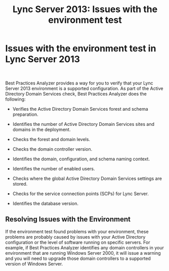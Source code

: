 ﻿---
title: 'Lync Server 2013: Issues with the environment test'
TOCTitle: Issues with the environment test
ms:assetid: ff1fe0d3-35b2-41ef-87e7-6a61e9e1d2ca
ms:mtpsurl: https://technet.microsoft.com/en-us/library/JJ205421(v=OCS.15)
ms:contentKeyID: 48185970
ms.date: 07/23/2014
mtps_version: v=OCS.15
---

# Issues with the environment test in Lync Server 2013

 


Best Practices Analyzer provides a way for you to verify that your Lync Server 2013 environment is a supported configuration. As part of the Active Directory Domain Services check, Best Practices Analyzer does the following:

  - Verifies the Active Directory Domain Services forest and schema preparation.

  - Identifies the number of Active Directory Domain Services sites and domains in the deployment.

  - Checks the forest and domain levels.

  - Checks the domain controller version.

  - Identifies the domain, configuration, and schema naming context.

  - Identifies the number of enabled users.

  - Checks where the global Active Directory Domain Services settings are stored.

  - Checks for the service connection points (SCPs) for Lync Server.

  - Identifies the database version.

## Resolving Issues with the Environment

If the environment test found problems with your environment, these problems are probably caused by issues with your Active Directory configuration or the level of software running on specific servers. For example, if Best Practices Analyzer identifies any domain controllers in your environment that are running Windows Server 2000, it will issue a warning and you will need to upgrade those domain controllers to a supported version of Windows Server.

